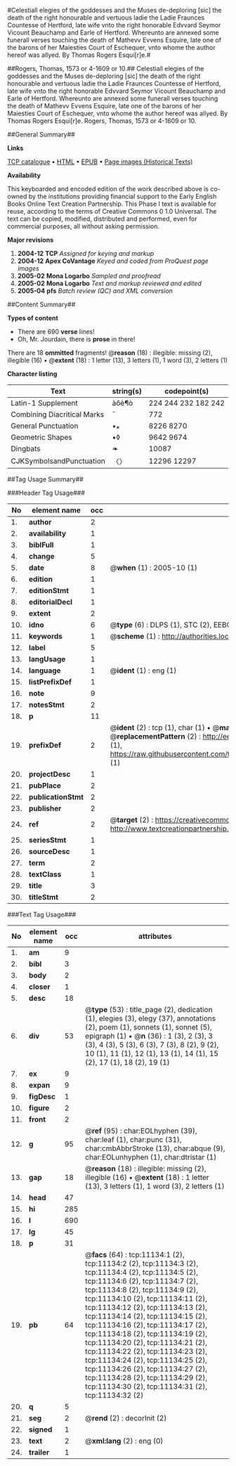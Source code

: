 #Celestiall elegies of the goddesses and the Muses de-deploring [sic] the death of the right honourable and vertuous ladie the Ladie Fraunces Countesse of Hertford, late wife vnto the right honorable Edvvard Seymor Vicount Beauchamp and Earle of Hertford. Whereunto are annexed some funerall verses touching the death of Mathevv Evvens Esquire, late one of the barons of her Maiesties Court of Eschequer, vnto whome the author hereof was allyed. By Thomas Rogers Esqui[r]e.#

##Rogers, Thomas, 1573 or 4-1609 or 10.##
Celestiall elegies of the goddesses and the Muses de-deploring [sic] the death of the right honourable and vertuous ladie the Ladie Fraunces Countesse of Hertford, late wife vnto the right honorable Edvvard Seymor Vicount Beauchamp and Earle of Hertford. Whereunto are annexed some funerall verses touching the death of Mathevv Evvens Esquire, late one of the barons of her Maiesties Court of Eschequer, vnto whome the author hereof was allyed. By Thomas Rogers Esqui[r]e.
Rogers, Thomas, 1573 or 4-1609 or 10.

##General Summary##

**Links**

[TCP catalogue](http://www.ota.ox.ac.uk/tcp/)  • 
[HTML](http://tei.it.ox.ac.uk/tcp/Texts-HTML/free/A10/A10956.html)  • 
[EPUB](http://tei.it.ox.ac.uk/tcp/Texts-EPUB/free/A10/A10956.epub) • 
[Page images (Historical Texts)](https://data.historicaltexts.jisc.ac.uk/view?pubId=eebo-99846184e&pageId=eebo-99846184e-11134-1)

**Availability**

This keyboarded and encoded edition of the
	       work described above is co-owned by the institutions
	       providing financial support to the Early English Books
	       Online Text Creation Partnership. This Phase I text is
	       available for reuse, according to the terms of Creative
	       Commons 0 1.0 Universal. The text can be copied,
	       modified, distributed and performed, even for
	       commercial purposes, all without asking permission.

**Major revisions**

1. __2004-12__ __TCP__ *Assigned for keying and markup*
1. __2004-12__ __Apex CoVantage__ *Keyed and coded from ProQuest page images*
1. __2005-02__ __Mona Logarbo__ *Sampled and proofread*
1. __2005-02__ __Mona Logarbo__ *Text and markup reviewed and edited*
1. __2005-04__ __pfs__ *Batch review (QC) and XML conversion*

##Content Summary##

**Types of content**

  * There are 690 **verse** lines!
  * Oh, Mr. Jourdain, there is **prose** in there!

There are 18 **ommitted** fragments! 
 @__reason__ (18) : illegible: missing (2), illegible (16)  •  @__extent__ (18) : 1 letter (13), 3 letters (1), 1 word (3), 2 letters (1)

**Character listing**


|Text|string(s)|codepoint(s)|
|---|---|---|
|Latin-1 Supplement|àôè¶ò|224 244 232 182 242|
|Combining             Diacritical Marks|̄|772|
|General Punctuation|•⁎|8226 8270|
|Geometric Shapes|▪◊|9642 9674|
|Dingbats|❧|10087|
|CJKSymbolsandPunctuation|〈〉|12296 12297|

##Tag Usage Summary##

###Header Tag Usage###

|No|element name|occ|attributes|
|---|---|---|---|
|1.|__author__|2||
|2.|__availability__|1||
|3.|__biblFull__|1||
|4.|__change__|5||
|5.|__date__|8| @__when__ (1) : 2005-10 (1)|
|6.|__edition__|1||
|7.|__editionStmt__|1||
|8.|__editorialDecl__|1||
|9.|__extent__|2||
|10.|__idno__|6| @__type__ (6) : DLPS (1), STC (2), EEBO-CITATION (1), PROQUEST (1), VID (1)|
|11.|__keywords__|1| @__scheme__ (1) : http://authorities.loc.gov/ (1)|
|12.|__label__|5||
|13.|__langUsage__|1||
|14.|__language__|1| @__ident__ (1) : eng (1)|
|15.|__listPrefixDef__|1||
|16.|__note__|9||
|17.|__notesStmt__|2||
|18.|__p__|11||
|19.|__prefixDef__|2| @__ident__ (2) : tcp (1), char (1)  •  @__matchPattern__ (2) : ([0-9\-]+):([0-9IVX]+) (1), (.+) (1)  •  @__replacementPattern__ (2) : http://eebo.chadwyck.com/downloadtiff?vid=$1&page=$2 (1), https://raw.githubusercontent.com/textcreationpartnership/Texts/master/tcpchars.xml#$1 (1)|
|20.|__projectDesc__|1||
|21.|__pubPlace__|2||
|22.|__publicationStmt__|2||
|23.|__publisher__|2||
|24.|__ref__|2| @__target__ (2) : https://creativecommons.org/publicdomain/zero/1.0/ (1), http://www.textcreationpartnership.org/docs/. (1)|
|25.|__seriesStmt__|1||
|26.|__sourceDesc__|1||
|27.|__term__|2||
|28.|__textClass__|1||
|29.|__title__|3||
|30.|__titleStmt__|2||


###Text Tag Usage###

|No|element name|occ|attributes|
|---|---|---|---|
|1.|__am__|9||
|2.|__bibl__|3||
|3.|__body__|2||
|4.|__closer__|1||
|5.|__desc__|18||
|6.|__div__|53| @__type__ (53) : title_page (2), dedication (1), elegies (3), elegy (37), annotations (2), poem (1), sonnets (1), sonnet (5), epigraph (1)  •  @__n__ (36) : 1 (3), 2 (3), 3 (3), 4 (3), 5 (3), 6 (3), 7 (3), 8 (2), 9 (2), 10 (1), 11 (1), 12 (1), 13 (1), 14 (1), 15 (2), 17 (1), 18 (2), 19 (1)|
|7.|__ex__|9||
|8.|__expan__|9||
|9.|__figDesc__|1||
|10.|__figure__|2||
|11.|__front__|2||
|12.|__g__|95| @__ref__ (95) : char:EOLhyphen (39), char:leaf (1), char:punc (31), char:cmbAbbrStroke (13), char:abque (9), char:EOLunhyphen (1), char:dtristar (1)|
|13.|__gap__|18| @__reason__ (18) : illegible: missing (2), illegible (16)  •  @__extent__ (18) : 1 letter (13), 3 letters (1), 1 word (3), 2 letters (1)|
|14.|__head__|47||
|15.|__hi__|285||
|16.|__l__|690||
|17.|__lg__|45||
|18.|__p__|31||
|19.|__pb__|64| @__facs__ (64) : tcp:11134:1 (2), tcp:11134:2 (2), tcp:11134:3 (2), tcp:11134:4 (2), tcp:11134:5 (2), tcp:11134:6 (2), tcp:11134:7 (2), tcp:11134:8 (2), tcp:11134:9 (2), tcp:11134:10 (2), tcp:11134:11 (2), tcp:11134:12 (2), tcp:11134:13 (2), tcp:11134:14 (2), tcp:11134:15 (2), tcp:11134:16 (2), tcp:11134:17 (2), tcp:11134:18 (2), tcp:11134:19 (2), tcp:11134:20 (2), tcp:11134:21 (2), tcp:11134:22 (2), tcp:11134:23 (2), tcp:11134:24 (2), tcp:11134:25 (2), tcp:11134:26 (2), tcp:11134:27 (2), tcp:11134:28 (2), tcp:11134:29 (2), tcp:11134:30 (2), tcp:11134:31 (2), tcp:11134:32 (2)|
|20.|__q__|5||
|21.|__seg__|2| @__rend__ (2) : decorInit (2)|
|22.|__signed__|1||
|23.|__text__|2| @__xml:lang__ (2) : eng (0)|
|24.|__trailer__|1||

